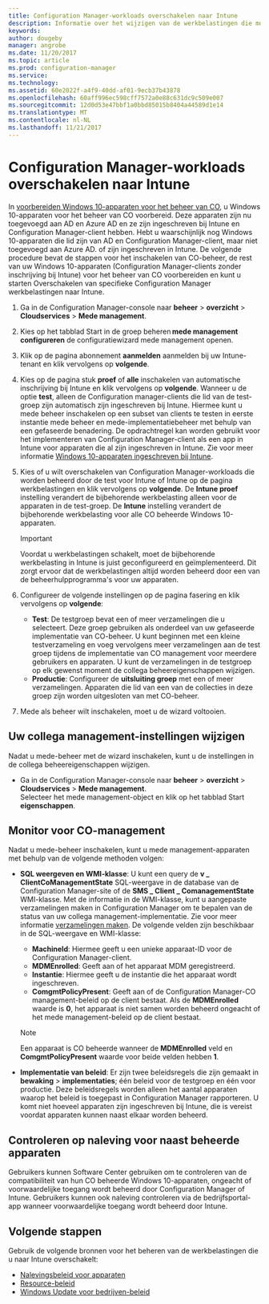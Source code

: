 ```yaml
---
title: Configuration Manager-workloads overschakelen naar Intune
description: Informatie over het wijzigen van de werkbelastingen die momenteel wordt beheerd door Configuration Manager op Microsoft Intune.
keywords: 
author: dougeby
manager: angrobe
ms.date: 11/20/2017
ms.topic: article
ms.prod: configuration-manager
ms.service: 
ms.technology: 
ms.assetid: 60e2022f-a4f9-40dd-af01-9ecb37b43878
ms.openlocfilehash: 60aff996ec598cff7572a0e88c631dc9c509e007
ms.sourcegitcommit: 12d0d53e47bbf1a0bbd85015b8404a44589d1e14
ms.translationtype: MT
ms.contentlocale: nl-NL
ms.lasthandoff: 11/21/2017
---
```

# <a name="switch-configuration-manager-workloads-to-intune"></a>Configuration Manager-workloads overschakelen naar Intune
In [voorbereiden Windows 10-apparaten voor het beheer van CO](co-management-prepare.md), u Windows 10-apparaten voor het beheer van CO voorbereid. Deze apparaten zijn nu toegevoegd aan AD en Azure AD en ze zijn ingeschreven bij Intune en Configuration Manager-client hebben. Hebt u waarschijnlijk nog Windows 10-apparaten die lid zijn van AD en Configuration Manager-client, maar niet toegevoegd aan Azure AD. of zijn ingeschreven in Intune. De volgende procedure bevat de stappen voor het inschakelen van CO-beheer, de rest van uw Windows 10-apparaten (Configuration Manager-clients zonder inschrijving bij Intune) voor het beheer van CO voorbereiden en kunt u starten Overschakelen van specifieke Configuration Manager werkbelastingen naar Intune.

1. Ga in de Configuration Manager-console naar **beheer** > **overzicht** > **Cloudservices**  >  **Mede management**.    
2. Kies op het tabblad Start in de groep beheren **mede management configureren** de configuratiewizard mede management openen.    
3. Klik op de pagina abonnement **aanmelden** aanmelden bij uw Intune-tenant en klik vervolgens op **volgende**.   
4. Kies op de pagina stuk **proef** of **alle** inschakelen van automatische inschrijving bij Intune en klik vervolgens op **volgende**. Wanneer u de optie **test**, alleen de Configuration manager-clients die lid van de test-groep zijn automatisch zijn ingeschreven bij Intune. Hiermee kunt u mede beheer inschakelen op een subset van clients te testen in eerste instantie mede beheer en mede-implementatiebeheer met behulp van een gefaseerde benadering. De opdrachtregel kan worden gebruikt voor het implementeren van Configuration Manager-client als een app in Intune voor apparaten die al zijn ingeschreven in Intune. Zie voor meer informatie [Windows 10-apparaten ingeschreven bij Intune](co-management-prepare.md#windows-10-devices-enrolled-in-intune).
5. Kies of u wilt overschakelen van Configuration Manager-workloads die worden beheerd door de test voor Intune of Intune op de pagina werkbelastingen en klik vervolgens op **volgende**. De **Intune proef** instelling verandert de bijbehorende werkbelasting alleen voor de apparaten in de test-groep. De **Intune** instelling verandert de bijbehorende werkbelasting voor alle CO beheerde Windows 10-apparaten. 
        
   > [!Important]    
   > Voordat u werkbelastingen schakelt, moet de bijbehorende werkbelasting in Intune is juist geconfigureerd en geïmplementeerd. Dit zorgt ervoor dat de werkbelastingen altijd worden beheerd door een van de beheerhulpprogramma's voor uw apparaten.   
1. Configureer de volgende instellingen op de pagina fasering en klik vervolgens op **volgende**:
    - **Test**: De testgroep bevat een of meer verzamelingen die u selecteert. Deze groep gebruiken als onderdeel van uw gefaseerde implementatie van CO-beheer. U kunt beginnen met een kleine testverzameling en voeg vervolgens meer verzamelingen aan de test groep tijdens de implementatie van CO management voor meerdere gebruikers en apparaten. U kunt de verzamelingen in de testgroep op elk gewenst moment de collega beheereigenschappen wijzigen.
    - **Productie**: Configureer de **uitsluiting groep** met een of meer verzamelingen. Apparaten die lid van een van de collecties in deze groep zijn worden uitgesloten van met CO-beheer. 
2. Mede als beheer wilt inschakelen, moet u de wizard voltooien.  

## <a name="modify-your-co-management-settings"></a>Uw collega management-instellingen wijzigen
Nadat u mede-beheer met de wizard inschakelen, kunt u de instellingen in de collega beheereigenschappen wijzigen.  
- Ga in de Configuration Manager-console naar **beheer** > **overzicht** > **Cloudservices**  >  **Mede management**.  
Selecteer het mede management-object en klik op het tabblad Start **eigenschappen**. 

## <a name="monitor-co-management"></a>Monitor voor CO-management
Nadat u mede-beheer inschakelen, kunt u mede management-apparaten met behulp van de volgende methoden volgen:
- **SQL weergeven en WMI-klasse**: U kunt een query de **v &#95; ClientCoManagementState** SQL-weergave in de database van de Configuration Manager-site of de **SMS &#95; Client &#95; ComanagementState** WMI-klasse. Met de informatie in de WMI-klasse, kunt u aangepaste verzamelingen maken in Configuration Manager om te bepalen van de status van uw collega management-implementatie. Zie voor meer informatie [verzamelingen maken](/sccm/core/clients/manage/collections/create-collections). De volgende velden zijn beschikbaar in de SQL-weergave en WMI-klasse: 
    - **MachineId**: Hiermee geeft u een unieke apparaat-ID voor de Configuration Manager-client.
    - **MDMEnrolled**: Geeft aan of het apparaat MDM geregistreerd. 
    - **Instantie**: Hiermee geeft u de instantie die het apparaat wordt ingeschreven.
    - **ComgmtPolicyPresent**: Geeft aan of de Configuration Manager-CO management-beleid op de client bestaat. Als de **MDMEnrolled** waarde is **0**, het apparaat is niet samen worden beheerd ongeacht of het mede management-beleid op de client bestaat.

   > [!Note]    
   > Een apparaat is CO beheerde wanneer de **MDMEnrolled** veld en **ComgmtPolicyPresent** waarde voor beide velden hebben **1**.

- **Implementatie van beleid**:  Er zijn twee beleidsregels die zijn gemaakt in **bewaking** > **implementaties**; één beleid voor de testgroep en één voor productie. Deze beleidsregels worden alleen het aantal apparaten waarop het beleid is toegepast in Configuration Manager rapporteren. U komt niet hoeveel apparaten zijn ingeschreven bij Intune, die is vereist voordat apparaten kunnen naast elkaar worden beheerd.  

## <a name="check-compliance-for-co-managed-devices"></a>Controleren op naleving voor naast beheerde apparaten
Gebruikers kunnen Software Center gebruiken om te controleren van de compatibiliteit van hun CO beheerde Windows 10-apparaten, ongeacht of voorwaardelijke toegang wordt beheerd door Configuration Manager of Intune. Gebruikers kunnen ook naleving controleren via de bedrijfsportal-app wanneer voorwaardelijke toegang wordt beheerd door Intune.

## <a name="next-steps"></a>Volgende stappen
Gebruik de volgende bronnen voor het beheren van de werkbelastingen die u naar Intune overschakelt:
- [Nalevingsbeleid voor apparaten](https://docs.microsoft.com/intune/device-compliance-get-started)
- [Resource-beleid](https://docs.microsoft.com/intune/device-profiles)
- [Windows Update voor bedrijven-beleid](https://docs.microsoft.com/intune/windows-update-for-business-configure)
